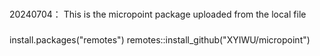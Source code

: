 ###
20240704：
	This is the micropoint package uploaded from the local file

###
install.packages("remotes")
remotes::install_github("XYIWU/micropoint")

